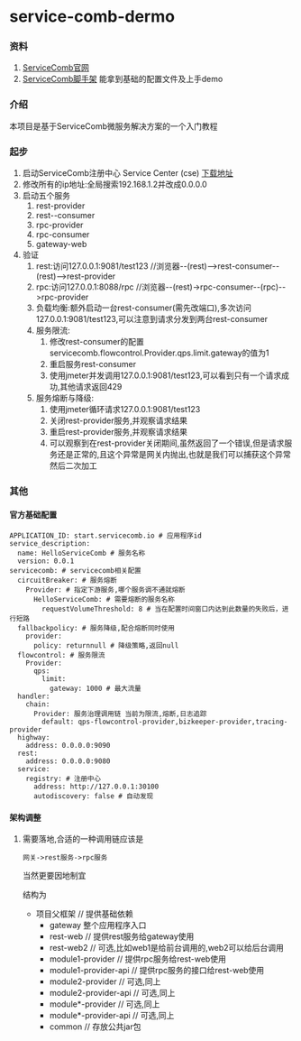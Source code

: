 # service-comb-dermo

### 资料

1. [ServiceComb官网](https://servicecomb.apache.org/cn/)
2. [ServiceComb脚手架](http://start.servicecomb.io/) 能拿到基础的配置文件及上手demo

### 介绍

本项目是基于ServiceComb微服务解决方案的一个入门教程

### 起步

1. 启动ServiceComb注册中心 Service Center (cse) [下载地址](https://servicecomb.apache.org/cn/release/)
2. 修改所有的ip地址:全局搜索192.168.1.2并改成0.0.0.0
3. 启动五个服务
   1. rest-provider
   2. rest--consumer
   3. rpc-provider
   4. rpc-consumer
   5. gateway-web
4. 验证
   1. rest:访问127.0.0.1:9081/test123 //浏览器--(rest)-->rest-consumer--(rest)-->rest-provider
   2. rpc:访问127.0.0.1:8088/rpc //浏览器--(rest)->rpc-consumer--(rpc)-->rpc-provider
   3. 负载均衡:额外启动一台rest-consumer(需先改端口),多次访问127.0.0.1:9081/test123,可以注意到请求分发到两台rest-consumer
   4. 服务限流:
      1. 修改rest-consumer的配置servicecomb.flowcontrol.Provider.qps.limit.gateway的值为1
      2. 重启服务rest-consumer
      3. 使用jmeter并发调用127.0.0.1:9081/test123,可以看到只有一个请求成功,其他请求返回429
   5. 服务熔断与降级:
      1. 使用jmeter循环请求127.0.0.1:9081/test123
      2. 关闭rest-provider服务,并观察请求结果
      3. 重启rest-provider服务,并观察请求结果
      4. 可以观察到在rest-provider关闭期间,虽然返回了一个错误,但是请求服务还是正常的,且这个异常是网关内抛出,也就是我们可以捕获这个异常然后二次加工

### 其他

#### 官方基础配置

```
APPLICATION_ID: start.servicecomb.io # 应用程序id
service_description:
  name: HelloServiceComb # 服务名称
  version: 0.0.1
servicecomb: # servicecomb相关配置
  circuitBreaker: # 服务熔断
    Provider: # 指定下游服务,哪个服务调不通就熔断
      HelloServiceComb: # 需要熔断的服务名称
        requestVolumeThreshold: 8 # 当在配置时间窗口内达到此数量的失败后，进行短路
  fallbackpolicy: # 服务降级,配合熔断同时使用
    provider:
      policy: returnnull # 降级策略,返回null
  flowcontrol: # 服务限流
    Provider:
      qps:
        limit:
          gateway: 1000 # 最大流量
  handler:
    chain:
      Provider: 服务治理调用链 当前为限流,熔断,日志追踪
        default: qps-flowcontrol-provider,bizkeeper-provider,tracing-provider
  highway:
    address: 0.0.0.0:9090
  rest:
    address: 0.0.0.0:9080
  service:
    registry: # 注册中心
      address: http://127.0.0.1:30100
      autodiscovery: false # 自动发现
```

#### 架构调整

1. 需要落地,合适的一种调用链应该是

   `网关->rest服务->rpc服务`
   
   当然更要因地制宜

   结构为

   * 项目父框架 // 提供基础依赖
     * gateway 整个应用程序入口
     * rest-web // 提供rest服务给gateway使用
     * rest-web2 // 可选,比如web1是给前台调用的,web2可以给后台调用
     * module1-provider // 提供rpc服务给rest-web使用
     * module1-provider-api // 提供rpc服务的接口给rest-web使用
     * module2-provider // 可选,同上
     * module2-provider-api // 可选,同上
     * module*-provider // 可选,同上
     * module*-provider-api // 可选,同上
     * common // 存放公共jar包

   

